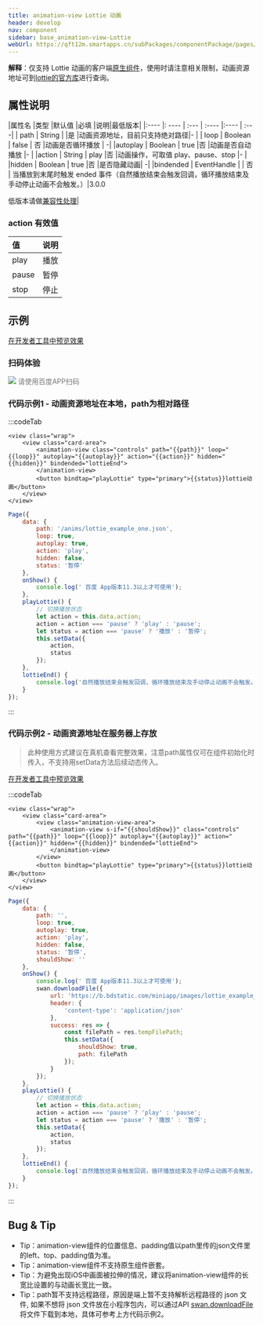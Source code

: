 ```yaml
---
title: animation-view Lottie 动画
header: develop
nav: component
sidebar: base_animation-view-Lottie
webUrl: https://qft12m.smartapps.cn/subPackages/componentPackage/pages/animation-view/animation-view
---
```




**解释**：仅支持 Lottie 动画的客户端[原生组件](https://smartprogram.baidu.com/docs/develop/component/native/)，使用时请注意相关限制，动画资源地址可到[lottie的官方库](https://github.com/airbnb/lottie-web)进行查询。

##  属性说明

|属性名 |类型  |默认值  |必填 |说明|最低版本|
|:---- |: ---- | :--- | :---- |:---- | :---|
| path | String  |  |是 |动画资源地址，目前只支持绝对路径|- |
| loop | Boolean  |  false | 否 |动画是否循环播放 | -|
|autoplay | Boolean | true	  |否 |动画是否自动播放	|- |
|action | String  |	  play |否 |动画操作，可取值 play、pause、stop	|- |
|hidden | Boolean  |  true |否 |是否隐藏动画| -|
|bindended | EventHandle |   | 否 | 当播放到末尾时触发 ended 事件（自然播放结束会触发回调，循环播放结束及手动停止动画不会触发。）|3.0.0<p>低版本请做<a href="https://smartprogram.baidu.com/docs/develop/swan/compatibility/">兼容性处理</a>|

###  action 有效值

| 值 | 说明 |
|:---- |:---- |
| play | 播放 |
| pause | 暂停 |
| stop | 停止 |

## 示例

<a href="swanide://fragment/773e8370ff783eb66df9666b9cfb39741579144901388" title="在开发者工具中预览效果" target="_self">在开发者工具中预览效果</a>

### 扫码体验

<div class='scan-code-container'>
    <img src="https://b.bdstatic.com/miniapp/assets/images/doc_demo/animation-view.png" class="demo-qrcode-image" />
    <font color=#777 12px>请使用百度APP扫码</font>
</div>


 

###  代码示例1 - 动画资源地址在本地，path为相对路径


 

:::codeTab
```swan
<view class="wrap">
    <view class="card-area">
        <animation-view class="controls" path="{{path}}" loop="{{loop}}" autoplay="{{autoplay}}" action="{{action}}" hidden="{{hidden}}" bindended="lottieEnd">
        </animation-view>
        <button bindtap="playLottie" type="primary">{{status}}lottie动画</button>
    </view>
</view>
```
 

```js
Page({
    data: {
        path: '/anims/lottie_example_one.json',
        loop: true,
        autoplay: true,
        action: 'play',
        hidden: false,
        status: '暂停'
    },
    onShow() {
        console.log(' 百度 App版本11.3以上才可使用');
    },
    playLottie() {
        // 切换播放状态
        let action = this.data.action;
        action = action === 'pause' ? 'play' : 'pause';
        let status = action === 'pause' ? '播放' : '暂停';
        this.setData({
            action,
            status
        });
    },
    lottieEnd() {
        console.log('自然播放结束会触发回调，循环播放结束及手动停止动画不会触发。');
    }
});
```
:::

###  代码示例2 - 动画资源地址在服务器上存放

> 此种使用方式建议在真机查看完整效果，注意path属性仅可在组件初始化时传入，不支持用setData方法后续动态传入。

<a href="swanide://fragment/91ca60efd6f0a977bfba5c315083a57a1579157854484" title="在开发者工具中预览效果" target="_self">在开发者工具中预览效果</a>

 

:::codeTab
```swan
<view class="wrap">
    <view class="card-area">
        <view class="animation-view-area">
            <animation-view s-if="{{shouldShow}}" class="controls" path="{{path}}" loop="{{loop}}" autoplay="{{autoplay}}" action="{{action}}" hidden="{{hidden}}" bindended="lottieEnd">
            </animation-view>
        </view>
        <button bindtap="playLottie" type="primary">{{status}}lottie动画</button>
    </view>
</view>

```
 

```js
Page({
    data: {
        path: '',
        loop: true,
        autoplay: true,
        action: 'play',
        hidden: false,
        status: '暂停',
        shouldShow: ''
    },
    onShow() {
        console.log(' 百度 App版本11.3以上才可使用');
        swan.downloadFile({
            url: 'https://b.bdstatic.com/miniapp/images/lottie_example_one.json',
            header: {
                'content-type': 'application/json'
            },
            success: res => {
                const filePath = res.tempFilePath;
                this.setData({
                    shouldShow: true,
                    path: filePath
                });
            }
        });
    },
    playLottie() {
        // 切换播放状态
        let action = this.data.action;
        action = action === 'pause' ? 'play' : 'pause';
        let status = action === 'pause' ? '播放' : '暂停';
        this.setData({
            action,
            status
        });
    },
    lottieEnd() {
        console.log('自然播放结束会触发回调，循环播放结束及手动停止动画不会触发。');
    }
});
```
:::
##  Bug & Tip

* Tip：animation-view组件的位置信息、padding值以path里传的json文件里的left、top、padding值为准。
* Tip：animation-view组件不支持原生组件嵌套。
* Tip：为避免出现iOS中画面被拉伸的情况，建议将animation-view组件的长宽比设置的与动画长宽比一致。
* Tip：path暂不支持远程路径，原因是端上暂不支持解析远程路径的 json 文件, 如果不想将 json 文件放在小程序包内，可以通过API [swan.downloadFile](https://smartprogram.baidu.com/docs/develop/api/net/downloadFile/)将文件下载到本地，具体可参考上方代码示例2。
